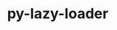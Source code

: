 ---
title: "py-lazy-loader"
layout: cache
categories: [package, v2025.07.0]
meta: {"compilers": ["none"], "num_specs": 1, "num_specs_by_stack": {"e4s": 1, "root": 1}, "oss": ["ubuntu22.04"], "platforms": ["linux"], "stacks": ["e4s", "root"], "targets": ["x86_64_v3"], "versions": ["0.4"]}
spec_details: [{"compiler": "none", "hash": "xmnfoqbkgxghrvir7j7yylkbofoujhyn", "os": "ubuntu22.04", "platform": "linux", "size": "-", "stacks": ["e4s", "root"], "target": "x86_64_v3", "variants": ["build_system=python_pip"], "versions": ["0.4"]}]
---